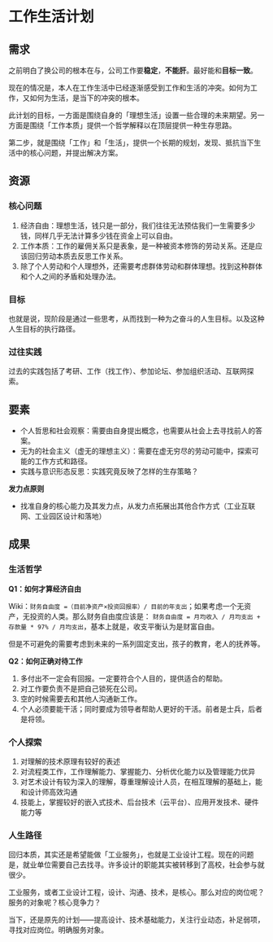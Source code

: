 # 工作生活计划

## 需求

之前明白了换公司的根本在与，公司工作要**稳定**，**不能肝**。最好能和**目标一致**。

现在的情况是，本人在工作生活中已经逐渐感受到工作和生活的冲突。如何为工作，又如何为生活，是当下的冲突的根本。

此计划的目标，一方面是围绕自身的「理想生活」设置一些合理的未来期望。另一方面是围绕「工作本质」提供一个哲学解释以在顶层提供一种生存思路。

第二步，就是围绕「工作」和「生活」，提供一个长期的规划，发现、抵抗当下生活中的核心问题，并提出解决方案。



## 资源

### 核心问题

1. 经济自由：理想生活，钱只是一部分，我们往往无法预估我们一生需要多少钱，同样几乎无法计算多少钱在资金上可以自由。
2. 工作本质：工作的雇佣关系只是表象，是一种被资本修饰的劳动关系。还是应该回归劳动本质去反思工作关系。
3. 除了个人劳动和个人理想外，还需要考虑群体劳动和群体理想。找到这种群体和个人之间的矛盾和处理办法。



### 目标

也就是说，现阶段是通过一些思考，从而找到一种为之奋斗的人生目标。以及这种人生目标的执行路径。



### 过往实践

过去的实践包括了考研、工作（找工作）、参加论坛、参加组织活动、互联网探索。



## 要素

- 个人哲思和社会观察：需要由自身提出概念，也需要从社会上去寻找前人的答案。
- 无为的社会主义（虚无的理想主义）：需要在虚无穷尽的劳动可能中，探索可能的工作方式和路径。
- 实践与意识形态反思：实践究竟反映了怎样的生存策略？



**发力点原则**

- 找准自身的核心能力及其发力点，从发力点拓展出其他合作方式（工业互联网、工业园区设计和落地）



## 成果

### 生活哲学

**Q1：如何才算经济自由**

Wiki：`财务自由度 =（目前净资产×投资回报率）/ 目前的年支出`；如果考虑一个无资产，无投资的人类。那么财务自由度应该是： `财务自由度 = 月均收入 / 月均支出 + 存款量 * 97% / 月均支出`，基本上就是，收支平衡认为是财富自由。

但是不可避免的需要考虑到未来的一系列固定支出，孩子的教育，老人的抚养等。



**Q2：如何正确对待工作**

1. 多付出不一定会有回报。一定要符合个人目的，提供适合的帮助。
2. 对工作要负责不是把自己锁死在公司。
3. 空的时候需要去和其他人沟通新工作。
4. 个人必须要能干活；同时要成为领导者帮助人更好的干活。前者是士兵，后者是将领。



### 个人探索

1. 对理解的技术原理有较好的表述
2. 对流程类工作，工作理解能力、掌握能力、分析优化能力以及管理能力优异
3. 对艺术设计有较为深入的理解，尊重理解设计人员，在相互理解的基础上，能和设计师高效沟通
4. 技能上，掌握较好的嵌入式技术、后台技术（云平台）、应用开发技术、硬件能力等



### 人生路径

回归本质，其实还是希望能做「工业服务」，也就是工业设计工程。现在的问题是，就业单位需要自己去找寻。许多设计的职能其实被转移到了高校，社会参与就很少。

工业服务，或者工业设计工程，设计、沟通、技术，是核心。那么对应的岗位呢？服务的对象呢？核心竞争力？



当下，还是原先的计划——提高设计、技术基础能力，关注行业动态，补足弱项，寻找对应岗位。明确服务对象。


